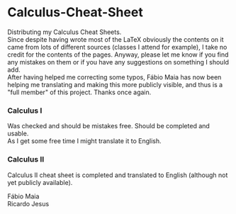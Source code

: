 # Calculus-Cheat-Sheet

Distributing my Calculus Cheat Sheets.  
Since despite having wrote most of the LaTeX obviously the contents on it came from lots of different sources (classes I attend for example), I take no credit for the contents of the pages. Anyway, please let me know if you find any mistakes on them or if you have any suggestions on something I should add.  
After having helped me correcting some typos, Fábio Maia has now been helping me translating and making this more publicly visible, and thus is a "full member" of this project. Thanks once again.  

### Calculus I
Was checked and should be mistakes free. Should be completed and usable.  
As I get some free time I might translate it to English.

### Calculus II

Calculus II cheat sheet is completed and translated to English (although not yet publicly available).

Fábio Maia  
Ricardo Jesus

